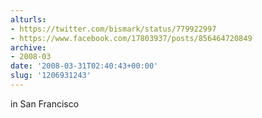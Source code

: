 ```yaml
---
alturls:
- https://twitter.com/bismark/status/779922997
- https://www.facebook.com/17803937/posts/856464720849
archive:
- 2008-03
date: '2008-03-31T02:40:43+00:00'
slug: '1206931243'
---
```


in San Francisco

